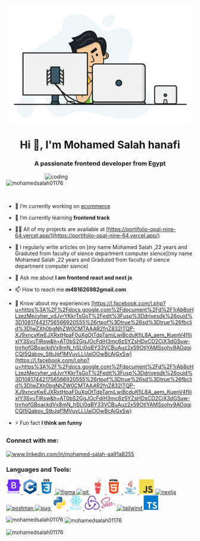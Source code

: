 [![MasterHead](https://raw.githubusercontent.com/rajpratyush/rajpratyush/master/me_1.gif)](https://rishavchanda.i)

<h1 align="center">Hi 👋, I'm Mohamed Salah hanafi</h1>
<h3 align="center">A passionate frontend developer from Egypt</h3>
<img align="right" width="400" alt='coding' src="https://cdn.dribbble.com/users/1162077/screenshots/3848914/programmer.gif"/>

<p align="left"> <img src="https://komarev.com/ghpvc/?username=mohamedsalah01176&label=Profile%20views&color=0e75b6&style=flat" alt="mohamedsalah01176" /> </p>

<p align="left"> <a href="https://twitter.com/" target="blank"><img src="https://img.shields.io/twitter/follow/?logo=twitter&style=for-the-badge" alt="" /></a> </p>

- 🔭 I’m currently working on [ecommerce](https://ecommerce-mu-smoky-40.vercel.app/)

- 🌱 I’m currently learning **frontend track**

- 👨‍💻 All of my projects are available at [https://portifolio-opal-nine-64.vercel.app/](https://portifolio-opal-nine-64.vercel.app/)

- 📝 I regularly write articles on [my name Mohamed Salah ,22 years and Graduted from faculty of sience department computer sience](my name Mohamed Salah ,22 years and Graduted from faculty of sience department computer sience)

- 💬 Ask me about **I am frontend react and next js**

- 📫 How to reach me **m481626982gmail.com**

- 📄 Know about my experiences [https://l.facebook.com/l.php?u=https%3A%2F%2Fdocs.google.com%2Fdocument%2Fd%2F1rAb8oHLzezMecyher_vdJvrYKkrTsGoT%2Fedit%3Fusp%3Ddrivesdk%26ouid%3D108174421756566920555%26rtpof%3Dtrue%26sd%3Dtrue%26fbclid%3DIwZXh0bgNhZW0CMTAAAR2fnZ832ITQP-XJ9xncxKwEJXRxtHpaF0uXgOtTdpTamjLwiBcduKfjL8A_aem_KuenV4fIljxIY3SvuTIRsw&h=AT0bS2GgJOcFdiH3mc6zSYZsHDxCD2CiX3dGSuw-tnrhofGBoackdVx8mN_hSLt0qBY33VCBuAuz2x59OtlYAMSsohy9AOqgiCQI5Qaboy_StbJqf1MVuvLLUaiOOwBcAjGxSw](https://l.facebook.com/l.php?u=https%3A%2F%2Fdocs.google.com%2Fdocument%2Fd%2F1rAb8oHLzezMecyher_vdJvrYKkrTsGoT%2Fedit%3Fusp%3Ddrivesdk%26ouid%3D108174421756566920555%26rtpof%3Dtrue%26sd%3Dtrue%26fbclid%3DIwZXh0bgNhZW0CMTAAAR2fnZ832ITQP-XJ9xncxKwEJXRxtHpaF0uXgOtTdpTamjLwiBcduKfjL8A_aem_KuenV4fIljxIY3SvuTIRsw&h=AT0bS2GgJOcFdiH3mc6zSYZsHDxCD2CiX3dGSuw-tnrhofGBoackdVx8mN_hSLt0qBY33VCBuAuz2x59OtlYAMSsohy9AOqgiCQI5Qaboy_StbJqf1MVuvLLUaiOOwBcAjGxSw)

- ⚡ Fun fact **I think am funny**

<h3 align="left">Connect with me:</h3>
<p align="left">
<a href="https://linkedin.com/in/www.linkedin.com/in/mohamed-salah-aa91a8255" target="blank"><img align="center" src="https://raw.githubusercontent.com/rahuldkjain/github-profile-readme-generator/master/src/images/icons/Social/linked-in-alt.svg" alt="www.linkedin.com/in/mohamed-salah-aa91a8255" height="30" width="40" /></a>
</p>

<h3 align="left">Languages and Tools:</h3>
<p align="left"> <a href="https://getbootstrap.com" target="_blank" rel="noreferrer"> <img src="https://raw.githubusercontent.com/devicons/devicon/master/icons/bootstrap/bootstrap-plain-wordmark.svg" alt="bootstrap" width="40" height="40"/> </a> <a href="https://www.w3schools.com/cpp/" target="_blank" rel="noreferrer"> <img src="https://raw.githubusercontent.com/devicons/devicon/master/icons/cplusplus/cplusplus-original.svg" alt="cplusplus" width="40" height="40"/> </a> <a href="https://www.w3schools.com/css/" target="_blank" rel="noreferrer"> <img src="https://raw.githubusercontent.com/devicons/devicon/master/icons/css3/css3-original-wordmark.svg" alt="css3" width="40" height="40"/> </a> <a href="https://www.figma.com/" target="_blank" rel="noreferrer"> <img src="https://www.vectorlogo.zone/logos/figma/figma-icon.svg" alt="figma" width="40" height="40"/> </a> <a href="https://git-scm.com/" target="_blank" rel="noreferrer"> <img src="https://www.vectorlogo.zone/logos/git-scm/git-scm-icon.svg" alt="git" width="40" height="40"/> </a> <a href="https://gulpjs.com" target="_blank" rel="noreferrer"> <img src="https://raw.githubusercontent.com/devicons/devicon/master/icons/gulp/gulp-plain.svg" alt="gulp" width="40" height="40"/> </a> <a href="https://www.w3.org/html/" target="_blank" rel="noreferrer"> <img src="https://raw.githubusercontent.com/devicons/devicon/master/icons/html5/html5-original-wordmark.svg" alt="html5" width="40" height="40"/> </a> <a href="https://www.java.com" target="_blank" rel="noreferrer"> <img src="https://raw.githubusercontent.com/devicons/devicon/master/icons/java/java-original.svg" alt="java" width="40" height="40"/> </a> <a href="https://developer.mozilla.org/en-US/docs/Web/JavaScript" target="_blank" rel="noreferrer"> <img src="https://raw.githubusercontent.com/devicons/devicon/master/icons/javascript/javascript-original.svg" alt="javascript" width="40" height="40"/> </a> <a href="https://nextjs.org/" target="_blank" rel="noreferrer"> <img src="https://cdn.worldvectorlogo.com/logos/nextjs-2.svg" alt="nextjs" width="40" height="40"/> </a> <a href="https://postman.com" target="_blank" rel="noreferrer"> <img src="https://www.vectorlogo.zone/logos/getpostman/getpostman-icon.svg" alt="postman" width="40" height="40"/> </a> <a href="https://pugjs.org" target="_blank" rel="noreferrer"> <img src="https://cdn.worldvectorlogo.com/logos/pug.svg" alt="pug" width="40" height="40"/> </a> <a href="https://www.python.org" target="_blank" rel="noreferrer"> <img src="https://raw.githubusercontent.com/devicons/devicon/master/icons/python/python-original.svg" alt="python" width="40" height="40"/> </a> <a href="https://reactjs.org/" target="_blank" rel="noreferrer"> <img src="https://raw.githubusercontent.com/devicons/devicon/master/icons/react/react-original-wordmark.svg" alt="react" width="40" height="40"/> </a> <a href="https://redux.js.org" target="_blank" rel="noreferrer"> <img src="https://raw.githubusercontent.com/devicons/devicon/master/icons/redux/redux-original.svg" alt="redux" width="40" height="40"/> </a> <a href="https://sass-lang.com" target="_blank" rel="noreferrer"> <img src="https://raw.githubusercontent.com/devicons/devicon/master/icons/sass/sass-original.svg" alt="sass" width="40" height="40"/> </a> <a href="https://tailwindcss.com/" target="_blank" rel="noreferrer"> <img src="https://www.vectorlogo.zone/logos/tailwindcss/tailwindcss-icon.svg" alt="tailwind" width="40" height="40"/> </a> <a href="https://www.typescriptlang.org/" target="_blank" rel="noreferrer"> <img src="https://raw.githubusercontent.com/devicons/devicon/master/icons/typescript/typescript-original.svg" alt="typescript" width="40" height="40"/> </a> </p>

<p><img align="left" src="https://github-readme-stats.vercel.app/api/top-langs?username=mohamedsalah01176&show_icons=true&locale=en&layout=compact" alt="mohamedsalah01176" /></p>

<p>&nbsp;<img align="center" src="https://github-readme-stats.vercel.app/api?username=mohamedsalah01176&show_icons=true&locale=en" alt="mohamedsalah01176" /></p>

<p><img align="center" src="https://github-readme-streak-stats.herokuapp.com/?user=mohamedsalah01176&" alt="mohamedsalah01176" /></p>
